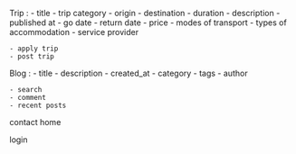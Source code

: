 Trip : 
    - title
    - trip category
    - origin
    - destination
    - duration
    - description
    - published at
    - go date
    - return date
    - price
    - modes of transport
    - types of accommodation
    - service provider
    

    - apply trip 
    - post trip


Blog : 
    - title
    - description 
    - created_at
    - category
    - tags
    - author

    - search
    - comment
    - recent posts

contact
home

login


